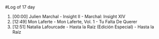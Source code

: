 #Log of 17 day

1. [00:00] Julien Marchal - Insight II - Marchal: Insight XIV
1. [12:49] Mon Laferte - Mon Laferte, Vol. 1 - Tu Falta De Querer
1. [12:51] Natalia Lafourcade - Hasta la Raíz (Edición Especial) - Hasta la Raíz
